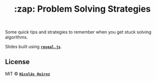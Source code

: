 <h1 align="center">:zap: Problem Solving Strategies</h1>

<br>

Some quick tips and strategies to remember when you get stuck solving algorithms. 

Slides built using **[`reveal.js`](https://github.com/hakimel/reveal.js)**.

## License

MIT © **[`Nicolás Quiroz`](https://nicolasquiroz.com)**
